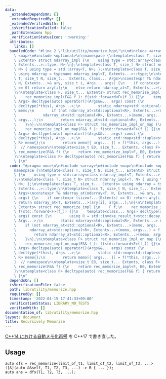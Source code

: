 ```yaml
---
data:
  _extendedDependsOn: []
  _extendedRequiredBy: []
  _extendedVerifiedWith: []
  _isVerificationFailed: false
  _pathExtension: hpp
  _verificationStatusIcon: ':warning:'
  attributes:
    links: []
  bundledCode: "#line 2 \"lib/utility/memorize.hpp\"\n\n#include <array>\n#include\
    \ <map>\n#include <optional>\n\nnamespace {\ntemplate<class T, size_t N, size_t...\
    \ Extents> struct ndarray_impl {\n    using type = std::array<class ndarray_impl<T,\
    \ Extents...>::type, N>;\n};\ntemplate<class T, size_t N> struct ndarray_impl<T,\
    \ N> { using type = std::array<T, N>; };\n\ntemplate<class T, size_t... Extents>\
    \ using ndarray = typename ndarray_impl<T, Extents...>::type;\n\ntemplate<class\
    \ T, size_t N, size_t... Extents, class... Args>\nconstexpr T& ndarray_at(ndarray<T,\
    \ N, Extents...>& ary, size_t i, Args... args) {\n    if constexpr (sizeof...(Extents)\
    \ == 0) return ary[i];\n    else return ndarray_at<T, Extents...>(ary[i], args...);\n\
    }\n\ntemplate<class F, size_t... Extents> struct rec_memorize_impl {\n    F f;\n\
    \    rec_memorize_impl(F&& f_): f(std::forward<F>(f_)) {}\n    template<class...\
    \ Args> decltype(auto) operator()(Args&&... args) const {\n        using R = std::invoke_result_t<std::decay_t<F>,\
    \ decltype(*this), Args...>;\n        static ndarray<std::optional<R>, Extents...>\
    \ memo;\n        if (not ndarray_at<std::optional<R>, Extents...>(memo, args...))\n\
    \            ndarray_at<std::optional<R>, Extents...>(memo, args...) = f(*this,\
    \ args...);\n        return ndarray_at<std::optional<R>, Extents...>(memo, args...).value();\n\
    \    }\n};\n\ntemplate<class F> struct rec_memorize_impl_on_map {\n    F f;\n\
    \    rec_memorize_impl_on_map(F&& f_): f(std::forward<F>(f_)) {}\n    template<class...\
    \ Args> decltype(auto) operator()(Args&&... args) const {\n        using R = std::invoke_result_t<std::decay_t<F>,\
    \ decltype(*this), Args...>;\n        static std::map<std::tuple<std::decay_t<Args>...>,\
    \ R> memo{};\n        return memo[{ args... }] = f(*this, args...);\n    }\n};\n\
    }  // namespace\n\ntemplate<size_t E0, size_t... Extents, class F> decltype(auto)\
    \ rec_memorize(F&& f) {\n    return rec_memorize_impl<F, E0, Extents...>(std::forward<F>(f));\n\
    }\n\ntemplate<class F> decltype(auto) rec_memorize(F&& f) { return rec_memorize_impl_on_map<F>(std::forward<F>(f));\
    \ }\n"
  code: "#pragma once\n\n#include <array>\n#include <map>\n#include <optional>\n\n\
    namespace {\ntemplate<class T, size_t N, size_t... Extents> struct ndarray_impl\
    \ {\n    using type = std::array<class ndarray_impl<T, Extents...>::type, N>;\n\
    };\ntemplate<class T, size_t N> struct ndarray_impl<T, N> { using type = std::array<T,\
    \ N>; };\n\ntemplate<class T, size_t... Extents> using ndarray = typename ndarray_impl<T,\
    \ Extents...>::type;\n\ntemplate<class T, size_t N, size_t... Extents, class...\
    \ Args>\nconstexpr T& ndarray_at(ndarray<T, N, Extents...>& ary, size_t i, Args...\
    \ args) {\n    if constexpr (sizeof...(Extents) == 0) return ary[i];\n    else\
    \ return ndarray_at<T, Extents...>(ary[i], args...);\n}\n\ntemplate<class F, size_t...\
    \ Extents> struct rec_memorize_impl {\n    F f;\n    rec_memorize_impl(F&& f_):\
    \ f(std::forward<F>(f_)) {}\n    template<class... Args> decltype(auto) operator()(Args&&...\
    \ args) const {\n        using R = std::invoke_result_t<std::decay_t<F>, decltype(*this),\
    \ Args...>;\n        static ndarray<std::optional<R>, Extents...> memo;\n    \
    \    if (not ndarray_at<std::optional<R>, Extents...>(memo, args...))\n      \
    \      ndarray_at<std::optional<R>, Extents...>(memo, args...) = f(*this, args...);\n\
    \        return ndarray_at<std::optional<R>, Extents...>(memo, args...).value();\n\
    \    }\n};\n\ntemplate<class F> struct rec_memorize_impl_on_map {\n    F f;\n\
    \    rec_memorize_impl_on_map(F&& f_): f(std::forward<F>(f_)) {}\n    template<class...\
    \ Args> decltype(auto) operator()(Args&&... args) const {\n        using R = std::invoke_result_t<std::decay_t<F>,\
    \ decltype(*this), Args...>;\n        static std::map<std::tuple<std::decay_t<Args>...>,\
    \ R> memo{};\n        return memo[{ args... }] = f(*this, args...);\n    }\n};\n\
    }  // namespace\n\ntemplate<size_t E0, size_t... Extents, class F> decltype(auto)\
    \ rec_memorize(F&& f) {\n    return rec_memorize_impl<F, E0, Extents...>(std::forward<F>(f));\n\
    }\n\ntemplate<class F> decltype(auto) rec_memorize(F&& f) { return rec_memorize_impl_on_map<F>(std::forward<F>(f));\
    \ }\n"
  dependsOn: []
  isVerificationFile: false
  path: lib/utility/memorize.hpp
  requiredBy: []
  timestamp: '2022-01-15 17:41:33+09:00'
  verificationStatus: LIBRARY_NO_TESTS
  verifiedWith: []
documentation_of: lib/utility/memorize.hpp
layout: document
title: Recursively Memorize
---
```


[C++14 における自動メモ化再帰](https://taotao54321.hatenablog.com/entry/2019/07/20/003446) を C++17 で書き直した。

## Usage
```
auto dfs = rec_memorize<limit_of_t1, limit_of_t2, limit_of_t3, ...>([&](auto &&self, T1, T2, T3, ...) -> R { ... });
auto ans = dfs(T1, T2, T3, ...);
```
